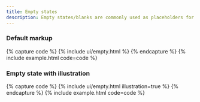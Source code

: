 ```yaml
---
title: Empty states
description: Empty states/blanks are commonly used as placeholders for first time use, empty data or error screens.
---
```


### Default markup

{% capture code %}
{% include ui/empty.html %}
{% endcapture %}
{% include example.html code=code %}

### Empty state with illustration

{% capture code %}
{% include ui/empty.html illustration=true %}
{% endcapture %}
{% include example.html code=code %}
